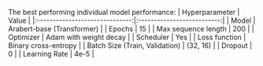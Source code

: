 The best performing individual model performance:
|         Hyperparameter         |            Value           |
|:------------------------------:|:--------------------------:|
|              Model             | Arabert-base (Transformer) |
|             Epochs             |             15             |
|       Max sequence length      |             200            |
|            Optimizer           |   Adam with weight decay   |
|            Scheduler           |             Yes            |
|          Loss function         |    Binary cross-entropy    |
| Batch Size (Train, Validation) |          (32, 16)          |
|             Dropout            |              0             |
|          Learning Rate         |            4e-5            |